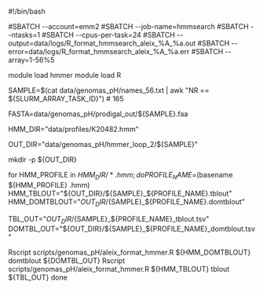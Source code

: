 #!/bin/bash

#SBATCH --account=emm2
#SBATCH --job-name=hmmsearch
#SBATCH --ntasks=1
#SBATCH --cpus-per-task=24
#SBATCH --output=data/logs/R_format_hmmsearch_aleix_%A_%a.out
#SBATCH --error=data/logs/R_format_hmmsearch_aleix_%A_%a.err
#SBATCH --array=1-56%5

module load hmmer
module load R

SAMPLE=$(cat data/genomas_pH/names_56.txt | awk "NR == ${SLURM_ARRAY_TASK_ID}") # 165

FASTA=data/genomas_pH/prodigal_out/${SAMPLE}.faa

HMM_DIR="data/profiles/K20482.hmm"

OUT_DIR="data/genomas_pH/hmmer_loop_2/${SAMPLE}"

mkdir -p ${OUT_DIR}

for HMM_PROFILE in ${HMM_DIR}/*.hmm; do
PROFILE_NAME=$(basename ${HMM_PROFILE} .hmm)
HMM_TBLOUT="${OUT_DIR}/${SAMPLE}_${PROFILE_NAME}.tblout"
HMM_DOMTBLOUT="${OUT_DIR}/${SAMPLE}_${PROFILE_NAME}.domtblout"

TBL_OUT="${OUT_DIR}/${SAMPLE}_${PROFILE_NAME}_tblout.tsv"
DOMTBL_OUT="${OUT_DIR}/${SAMPLE}_${PROFILE_NAME}_domtblout.tsv"

Rscript scripts/genomas_pH/aleix_format_hmmer.R ${HMM_DOMTBLOUT} domtblout ${DOMTBL_OUT}
Rscript scripts/genomas_pH/aleix_format_hmmer.R ${HMM_TBLOUT} tblout ${TBL_OUT}
done
